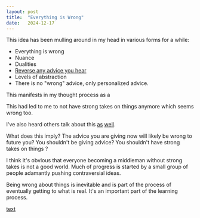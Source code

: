 ```yaml
---
layout: post
title:  "Everything is Wrong"
date:   2024-12-17
---
```


This idea has been mulling around in my head in various forms for a while:

- Everything is wrong
- Nuance
- Dualities
- [Reverse any advice you hear](https://slatestarcodex.com/2014/03/24/should-you-reverse-any-advice-you-hear/)
- Levels of abstraction
- There is no "wrong" advice, only personalized advice.

This manifests in my thought process as a 


This had led to me to not have strong takes on things anymore which seems wrong too. 

I've also heard others talk about this [as](https://x.com/morqon/status/1667717155234758657) [well](https://sashachapin.substack.com/p/almost-everything-ive-written-seems?utm_source=%2Finbox&utm_medium=reader2). 

What does this imply? 
The advice you are giving now will likely be wrong to future you?
You shouldn't be giving advice?
You shouldn't have strong takes on things ?

I think it's obvious that everyone becoming a middleman without strong takes is not a good world.
Much of progress is started by a small group of people adamantly pushing contraversial ideas. 

Being wrong about things is inevitable and is part of the process of eventually getting to what is real.
It's an important part of the learning process. 

[text](https://guzey.com/old-people/)